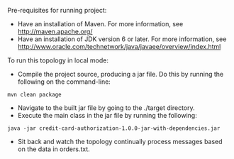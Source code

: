 Pre-requisites for running project:

*  Have an installation of Maven.  For more information, see http://maven.apache.org/
*  Have an installation of JDK version 6 or later.  For more information, see http://www.oracle.com/technetwork/java/javaee/overview/index.html

To run this topology in local mode:

*  Compile the project source, producing a jar file.  Do this by running the following on the command-line:

```
mvn clean package
```

*  Navigate to the built jar file by going to the ./target directory.
*  Execute the main class in the jar file by running the following:

```
java -jar credit-card-authorization-1.0.0-jar-with-dependencies.jar
```

*  Sit back and watch the topology continually process messages based on the data in orders.txt.